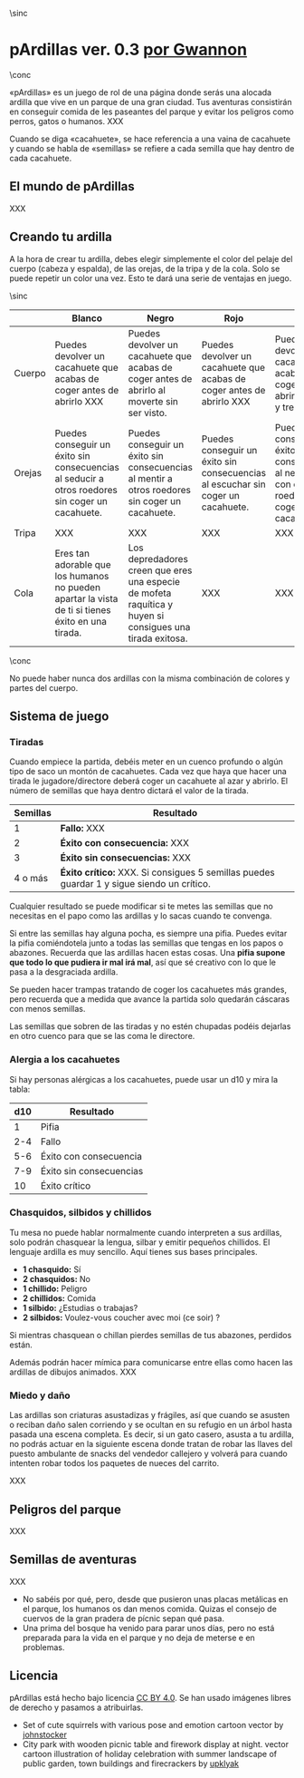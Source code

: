 \sinc

# pArdillas ver. 0.3 [por Gwannon](https://gwannon.com/)

\conc


«pArdillas» es un juego de rol de una página donde serás una alocada ardilla que vive en un parque de una gran ciudad. Tus aventuras consistirán en conseguir comida de les paseantes del parque y evitar los peligros como perros, gatos o humanos.
XXX

Cuando se diga «cacahuete», se hace referencia a una vaina de cacahuete y cuando se habla de «semillas» se refiere a cada semilla que hay dentro de cada cacahuete.

## El mundo de pArdillas

XXX

## Creando tu ardilla

A la hora de crear tu ardilla, debes elegir simplemente el color del pelaje del cuerpo (cabeza y espalda), de las orejas, de la tripa y de la cola. Solo se puede repetir un color una vez. Esto te dará una serie de ventajas en juego.

\sinc

|&nbsp;|Blanco|Negro|Rojo|Gris|
|---|---|---|---|---|
|Cuerpo|Puedes devolver un cacahuete que acabas de coger antes de abrirlo XXX|Puedes devolver un cacahuete que acabas de coger antes de abrirlo al moverte sin ser visto.|Puedes devolver un cacahuete que acabas de coger antes de abrirlo XXX|Puedes devolver un cacahuete que acabas de coger antes de abrirlo al saltar y trepar|
|Orejas|Puedes conseguir un éxito sin consecuencias al seducir a otros roedores sin coger un cacahuete.|Puedes conseguir un éxito sin consecuencias al mentir a otros roedores sin coger un cacahuete.|Puedes conseguir un éxito sin consecuencias al escuchar sin coger un cacahuete.|Puedes conseguir un éxito sin consecuencias al negociar con otros roedores sin coger un cacahuete.|
|Tripa|XXX|XXX|XXX|XXX|
|Cola|Eres tan adorable que los humanos no pueden apartar la vista de ti si tienes éxito en una tirada.|Los depredadores creen que eres una especie de mofeta raquítica y huyen si consigues una tirada exitosa.|XXX|XXX|

\conc

No puede haber nunca dos ardillas con la misma combinación de colores y partes del cuerpo.

## Sistema de juego

### Tiradas

Cuando empiece la partida, debéis meter en un cuenco profundo o algún tipo de saco un montón de cacahuetes. Cada vez que haya que hacer una tirada le jugadore/directore deberá coger un cacahuete al azar y abrirlo. El número de semillas que haya dentro dictará el valor de la tirada.

|Semillas|Resultado|
|---|---|
|1|**Fallo:** XXX|
|2|**Éxito con consecuencia:** XXX|
|3|**Éxito sin consecuencias:** XXX|
|4 o más|**Éxito crítico:** XXX. Si consigues 5 semillas puedes guardar 1 y sigue siendo un crítico.|

Cualquier resultado se puede modificar si te metes las semillas que no necesitas en el papo como las ardillas y lo sacas cuando te convenga. 

Si entre las semillas hay alguna pocha, es siempre una pifia. Puedes evitar la pifia comiéndotela junto a todas las semillas que tengas en los papos o abazones. Recuerda que las ardillas hacen estas cosas. Una **pifia supone que todo lo que pudiera ir mal irá mal**, así que sé creativo con lo que le pasa a la desgraciada ardilla.

Se pueden hacer trampas tratando de coger los cacahuetes más grandes, pero recuerda que a medida que avance la partida solo quedarán cáscaras con menos semillas. 

Las semillas que sobren de las tiradas y no estén chupadas podéis dejarlas en otro cuenco para que se las coma le directore. 

### Alergia a los cacahuetes

Si hay personas alérgicas a los cacahuetes, puede usar un d10 y mira la tabla:

|d10|Resultado|
|---|---|
|1|Pifia|
|2-4|Fallo|
|5-6|Éxito con consecuencia|
|7-9|Éxito sin consecuencias|
|10|Éxito crítico|

### Chasquidos, silbidos y chillidos

Tu mesa no puede hablar normalmente cuando interpreten a sus ardillas, solo podrán chasquear la lengua, silbar y emitir pequeños chillidos. El lenguaje ardilla es muy sencillo. Aquí tienes sus bases principales.

* **1 chasquido:** Sí
* **2 chasquidos:** No
* **1 chillido:** Peligro
* **2 chillidos:** Comida
* **1 silbido:** ¿Estudias o trabajas?
* **2 silbidos:** Voulez-vous coucher avec moi (ce soir) ?

Si mientras chasquean o chillan pierdes semillas de tus abazones, perdidos están.

Además podrán hacer mímica para comunicarse entre ellas como hacen las ardillas de dibujos animados. XXX

### Miedo y daño

Las ardillas son criaturas asustadizas y frágiles, así que cuando se asusten o reciban daño salen corriendo y se ocultan en su refugio en un árbol hasta pasada una escena completa. Es decir, si un gato casero, asusta a tu ardilla, no podrás actuar en la siguiente escena donde tratan de robar las llaves del puesto ambulante de snacks del vendedor callejero y volverá para cuando intenten robar todos los paquetes de nueces del carrito.

XXX

## Peligros del parque

XXX

## Semillas de aventuras

XXX

* No sabéis por qué, pero, desde que pusieron unas placas metálicas en el parque, los humanos os dan menos comida. Quizas el consejo de cuervos de la gran pradera de pícnic sepan qué pasa.
* Una prima del bosque ha venido para parar unos días, pero no está preparada para la vida en el parque y no deja de meterse e en problemas.

## Licencia

pArdillas está hecho bajo licencia [CC BY 4.0](https://creativecommons.org/licenses/by/4.0/legalcode.es). Se han usado imágenes libres de derecho y pasamos a atribuirlas.

* Set of cute squirrels with various pose and emotion cartoon vector by [johnstocker](https://www.freepik.com/free-vector/set-cute-squirrels-with-various-pose-emotion-cartoon-vector_33905925.htm)
* City park with wooden picnic table and firework display at night. vector cartoon illustration of holiday celebration with summer landscape of public garden, town buildings and firecrackers by [upklyak](https://www.freepik.com/free-vector/city-park-with-wooden-picnic-table-firework-display-night-vector-cartoon-illustration-holiday-celebration-with-summer-landscape-public-garden-town-buildings-firecrackers_23356526.htm)